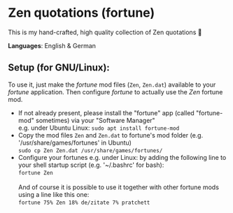 # Zen quotations (fortune)

This is my hand-crafted, high quality collection of Zen quotations 🙏

**Languages**: English & German



Setup (for GNU/Linux):
-
To use it, just make the *fortune* mod files (`Zen`, `Zen.dat`) available to your *fortune* application.
Then configure *fortune* to actually use the _Zen_ fortune mod.

- If not already present, please install the "fortune" app (called "fortune-mod" sometimes) via your "Software Manager"<br/>
  e.g. under Ubuntu Linux: `sudo apt install fortune-mod`
- Copy the mod files `Zen` and `Zen.dat` to fortune's mod folder (e.g. '/usr/share/games/fortunes' in Ubuntu)<br/>
  `sudo cp Zen Zen.dat /usr/share/games/fortunes/`
- Configure your fortunes 
  e.g. under Linux: by adding the following line to your shell startup script (e.g. '~/.bashrc' for bash):<br/>
  `fortune Zen`<br/><br/>
  And of course it is possible to use it together with other fortune mods using a line like this one:<br/>
  `fortune 75% Zen 18% de/zitate 7% pratchett`

